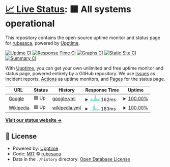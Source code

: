 # [📈 Live Status](https://rubesaca.github.io/estado): <!--live status--> **🟩 All systems operational**

This repository contains the open-source uptime monitor and status page for [rubesaca](https://rubesaca.github.io/estado), powered by [Upptime](https://github.com/upptime/upptime).

[![Uptime CI](https://github.com/rubesaca/estado/workflows/Uptime%20CI/badge.svg)](https://github.com/rubesaca/estado/actions?query=workflow%3A%22Uptime+CI%22)
[![Response Time CI](https://github.com/rubesaca/estado/workflows/Response%20Time%20CI/badge.svg)](https://github.com/rubesaca/estado/actions?query=workflow%3A%22Response+Time+CI%22)
[![Graphs CI](https://github.com/rubesaca/estado/workflows/Graphs%20CI/badge.svg)](https://github.com/rubesaca/estado/actions?query=workflow%3A%22Graphs+CI%22)
[![Static Site CI](https://github.com/rubesaca/estado/workflows/Static%20Site%20CI/badge.svg)](https://github.com/rubesaca/estado/actions?query=workflow%3A%22Static+Site+CI%22)
[![Summary CI](https://github.com/rubesaca/estado/workflows/Summary%20CI/badge.svg)](https://github.com/rubesaca/estado/actions?query=workflow%3A%22Summary+CI%22)

With [Upptime](https://upptime.js.org), you can get your own unlimited and free uptime monitor and status page, powered entirely by a GitHub repository. We use [Issues](https://github.com/rubesaca/estado/issues) as incident reports, [Actions](https://github.com/rubesaca/estado/actions) as uptime monitors, and [Pages](https://rubesaca.github.io/estado) for the status page.

<!--start: status pages-->
<!-- This summary is generated by Upptime (https://github.com/upptime/upptime) -->
<!-- Do not edit this manually, your changes will be overwritten -->
<!-- prettier-ignore -->
| URL | Status | History | Response Time | Uptime |
| --- | ------ | ------- | ------------- | ------ |
| <img alt="" src="https://favicons.githubusercontent.com/www.google.com" height="13"> [Google](https://www.google.com) | 🟩 Up | [google.yml](https://github.com/rubesaca/estado/commits/HEAD/history/google.yml) | <details><summary><img alt="Response time graph" src="./graphs/google/response-time-week.png" height="20"> 162ms</summary><br><a href="https://rubesaca.github.io/estado/history/google"><img alt="Response time 87" src="https://img.shields.io/endpoint?url=https%3A%2F%2Fraw.githubusercontent.com%2Frubesaca%2Festado%2FHEAD%2Fapi%2Fgoogle%2Fresponse-time.json"></a><br><a href="https://rubesaca.github.io/estado/history/google"><img alt="24-hour response time 175" src="https://img.shields.io/endpoint?url=https%3A%2F%2Fraw.githubusercontent.com%2Frubesaca%2Festado%2FHEAD%2Fapi%2Fgoogle%2Fresponse-time-day.json"></a><br><a href="https://rubesaca.github.io/estado/history/google"><img alt="7-day response time 162" src="https://img.shields.io/endpoint?url=https%3A%2F%2Fraw.githubusercontent.com%2Frubesaca%2Festado%2FHEAD%2Fapi%2Fgoogle%2Fresponse-time-week.json"></a><br><a href="https://rubesaca.github.io/estado/history/google"><img alt="30-day response time 99" src="https://img.shields.io/endpoint?url=https%3A%2F%2Fraw.githubusercontent.com%2Frubesaca%2Festado%2FHEAD%2Fapi%2Fgoogle%2Fresponse-time-month.json"></a><br><a href="https://rubesaca.github.io/estado/history/google"><img alt="1-year response time 87" src="https://img.shields.io/endpoint?url=https%3A%2F%2Fraw.githubusercontent.com%2Frubesaca%2Festado%2FHEAD%2Fapi%2Fgoogle%2Fresponse-time-year.json"></a></details> | <details><summary><a href="https://rubesaca.github.io/estado/history/google">100.00%</a></summary><a href="https://rubesaca.github.io/estado/history/google"><img alt="All-time uptime 100.00%" src="https://img.shields.io/endpoint?url=https%3A%2F%2Fraw.githubusercontent.com%2Frubesaca%2Festado%2FHEAD%2Fapi%2Fgoogle%2Fuptime.json"></a><br><a href="https://rubesaca.github.io/estado/history/google"><img alt="24-hour uptime 100.00%" src="https://img.shields.io/endpoint?url=https%3A%2F%2Fraw.githubusercontent.com%2Frubesaca%2Festado%2FHEAD%2Fapi%2Fgoogle%2Fuptime-day.json"></a><br><a href="https://rubesaca.github.io/estado/history/google"><img alt="7-day uptime 100.00%" src="https://img.shields.io/endpoint?url=https%3A%2F%2Fraw.githubusercontent.com%2Frubesaca%2Festado%2FHEAD%2Fapi%2Fgoogle%2Fuptime-week.json"></a><br><a href="https://rubesaca.github.io/estado/history/google"><img alt="30-day uptime 100.00%" src="https://img.shields.io/endpoint?url=https%3A%2F%2Fraw.githubusercontent.com%2Frubesaca%2Festado%2FHEAD%2Fapi%2Fgoogle%2Fuptime-month.json"></a><br><a href="https://rubesaca.github.io/estado/history/google"><img alt="1-year uptime 100.00%" src="https://img.shields.io/endpoint?url=https%3A%2F%2Fraw.githubusercontent.com%2Frubesaca%2Festado%2FHEAD%2Fapi%2Fgoogle%2Fuptime-year.json"></a></details>
| <img alt="" src="https://favicons.githubusercontent.com/en.wikipedia.org" height="13"> [Wikipedia](https://en.wikipedia.org) | 🟩 Up | [wikipedia.yml](https://github.com/rubesaca/estado/commits/HEAD/history/wikipedia.yml) | <details><summary><img alt="Response time graph" src="./graphs/wikipedia/response-time-week.png" height="20"> 183ms</summary><br><a href="https://rubesaca.github.io/estado/history/wikipedia"><img alt="Response time 198" src="https://img.shields.io/endpoint?url=https%3A%2F%2Fraw.githubusercontent.com%2Frubesaca%2Festado%2FHEAD%2Fapi%2Fwikipedia%2Fresponse-time.json"></a><br><a href="https://rubesaca.github.io/estado/history/wikipedia"><img alt="24-hour response time 161" src="https://img.shields.io/endpoint?url=https%3A%2F%2Fraw.githubusercontent.com%2Frubesaca%2Festado%2FHEAD%2Fapi%2Fwikipedia%2Fresponse-time-day.json"></a><br><a href="https://rubesaca.github.io/estado/history/wikipedia"><img alt="7-day response time 183" src="https://img.shields.io/endpoint?url=https%3A%2F%2Fraw.githubusercontent.com%2Frubesaca%2Festado%2FHEAD%2Fapi%2Fwikipedia%2Fresponse-time-week.json"></a><br><a href="https://rubesaca.github.io/estado/history/wikipedia"><img alt="30-day response time 203" src="https://img.shields.io/endpoint?url=https%3A%2F%2Fraw.githubusercontent.com%2Frubesaca%2Festado%2FHEAD%2Fapi%2Fwikipedia%2Fresponse-time-month.json"></a><br><a href="https://rubesaca.github.io/estado/history/wikipedia"><img alt="1-year response time 198" src="https://img.shields.io/endpoint?url=https%3A%2F%2Fraw.githubusercontent.com%2Frubesaca%2Festado%2FHEAD%2Fapi%2Fwikipedia%2Fresponse-time-year.json"></a></details> | <details><summary><a href="https://rubesaca.github.io/estado/history/wikipedia">100.00%</a></summary><a href="https://rubesaca.github.io/estado/history/wikipedia"><img alt="All-time uptime 100.00%" src="https://img.shields.io/endpoint?url=https%3A%2F%2Fraw.githubusercontent.com%2Frubesaca%2Festado%2FHEAD%2Fapi%2Fwikipedia%2Fuptime.json"></a><br><a href="https://rubesaca.github.io/estado/history/wikipedia"><img alt="24-hour uptime 100.00%" src="https://img.shields.io/endpoint?url=https%3A%2F%2Fraw.githubusercontent.com%2Frubesaca%2Festado%2FHEAD%2Fapi%2Fwikipedia%2Fuptime-day.json"></a><br><a href="https://rubesaca.github.io/estado/history/wikipedia"><img alt="7-day uptime 100.00%" src="https://img.shields.io/endpoint?url=https%3A%2F%2Fraw.githubusercontent.com%2Frubesaca%2Festado%2FHEAD%2Fapi%2Fwikipedia%2Fuptime-week.json"></a><br><a href="https://rubesaca.github.io/estado/history/wikipedia"><img alt="30-day uptime 100.00%" src="https://img.shields.io/endpoint?url=https%3A%2F%2Fraw.githubusercontent.com%2Frubesaca%2Festado%2FHEAD%2Fapi%2Fwikipedia%2Fuptime-month.json"></a><br><a href="https://rubesaca.github.io/estado/history/wikipedia"><img alt="1-year uptime 100.00%" src="https://img.shields.io/endpoint?url=https%3A%2F%2Fraw.githubusercontent.com%2Frubesaca%2Festado%2FHEAD%2Fapi%2Fwikipedia%2Fuptime-year.json"></a></details>

<!--end: status pages-->

[**Visit our status website →**](https://rubesaca.github.io/estado)

## 📄 License

- Powered by: [Upptime](https://github.com/upptime/upptime)
- Code: [MIT](./LICENSE) © [rubesaca](https://rubesaca.github.io/estado)
- Data in the `./history` directory: [Open Database License](https://opendatacommons.org/licenses/odbl/1-0/)

